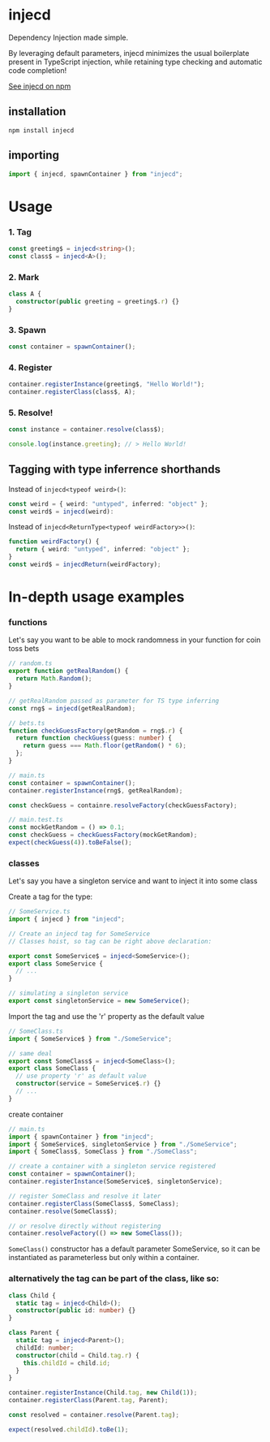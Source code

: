 # injecd

Dependency Injection made simple.

By leveraging default parameters, injecd minimizes the usual boilerplate present in TypeScript injection, while retaining type checking and automatic code completion!

[See injecd on npm](https://www.npmjs.com/package/injecd)

## installation

```
npm install injecd
```

## importing

```ts
import { injecd, spawnContainer } from "injecd";
```

# Usage

### 1. Tag

```ts
const greeting$ = injecd<string>();
const class$ = injecd<A>();
```

### 2. Mark

```ts
class A {
  constructor(public greeting = greeting$.r) {}
}
```

### 3. Spawn

```ts
const container = spawnContainer();
```

### 4. Register

```ts
container.registerInstance(greeting$, "Hello World!");
container.registerClass(class$, A);
```

### 5. Resolve!

```ts
const instance = container.resolve(class$);

console.log(instance.greeting); // > Hello World!
```

## Tagging with type inferrence shorthands

Instead of `injecd<typeof weird>()`:

```ts
const weird = { weird: "untyped", inferred: "object" };
const weird$ = injecd(weird):
```

Instead of `injecd<ReturnType<typeof weirdFactory>>()`:

```ts
function weirdFactory() {
  return { weird: "untyped", inferred: "object" };
}
const weird$ = injecdReturn(weirdFactory);
```

# In-depth usage examples

### functions

Let's say you want to be able to mock randomness in your function for coin toss bets

```ts
// random.ts
export function getRealRandom() {
  return Math.Random();
}

// getRealRandom passed as parameter for TS type inferring
const rng$ = injecd(getRealRandom);
```

```ts
// bets.ts
function checkGuessFactory(getRandom = rng$.r) {
  return function checkGuess(guess: number) {
    return guess === Math.floor(getRandom() * 6);
  };
}
```

```ts
// main.ts
const container = spawnContainer();
container.registerInstance(rng$, getRealRandom);

const checkGuess = containre.resolveFactory(checkGuessFactory);
```

```ts
// main.test.ts
const mockGetRandom = () => 0.1;
const checkGuess = checkGuessFactory(mockGetRandom);
expect(checkGuess(4)).toBeFalse();
```

### classes

Let's say you have a singleton service and want to inject it into some class

Create a tag for the type:

```ts
// SomeService.ts
import { injecd } from "injecd";

// Create an injecd tag for SomeService
// Classes hoist, so tag can be right above declaration:

export const SomeService$ = injecd<SomeService>();
export class SomeService {
  // ...
}

// simulating a singleton service
export const singletonService = new SomeService();
```

Import the tag and use the 'r' property as the default value

```ts
// SomeClass.ts
import { SomeService$ } from "./SomeService";

// same deal
export const SomeClass$ = injecd<SomeClass>();
export class SomeClass {
  // use property 'r' as default value
  constructor(service = SomeService$.r) {}
  // ...
}
```

create container

```ts
// main.ts
import { spawnContainer } from "injecd";
import { SomeService$, singletonService } from "./SomeService";
import { SomeClass$, SomeClass } from "./SomeClass";

// create a container with a singleton service registered
const container = spawnContainer();
container.registerInstance(SomeService$, singletonService);

// register SomeClass and resolve it later
container.registerClass(SomeClass$, SomeClass);
container.resolve(SomeClass$);

// or resolve directly without registering
container.resolveFactory(() => new SomeClass());
```

`SomeClass()` constructor has a default parameter SomeService, so it can be instantiated as parameterless but only within a container.

### alternatively the tag can be part of the class, like so:

```ts
class Child {
  static tag = injecd<Child>();
  constructor(public id: number) {}
}

class Parent {
  static tag = injecd<Parent>();
  childId: number;
  constructor(child = Child.tag.r) {
    this.childId = child.id;
  }
}

container.registerInstance(Child.tag, new Child(1));
container.registerClass(Parent.tag, Parent);

const resolved = container.resolve(Parent.tag);

expect(resolved.childId).toBe(1);
```
